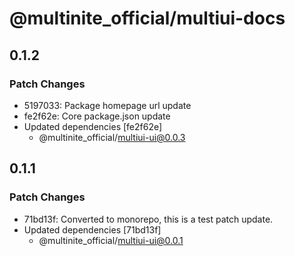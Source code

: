 # @multinite_official/multiui-docs

## 0.1.2

### Patch Changes

- 5197033: Package homepage url update
- fe2f62e: Core package.json update
- Updated dependencies [fe2f62e]
  - @multinite_official/multiui-ui@0.0.3

## 0.1.1

### Patch Changes

- 71bd13f: Converted to monorepo, this is a test patch update.
- Updated dependencies [71bd13f]
  - @multinite_official/multiui-ui@0.0.1
